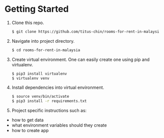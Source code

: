 # Getting Started

1. Clone this repo.
    ```bash
    $ git clone https://github.com/titus-chin/rooms-for-rent-in-malaysia
    ```

2. Navigate into project directory.
    ```bash
    $ cd rooms-for-rent-in-malaysia
    ```

3. Create virtual environment. One can easily create one using pip and virtualenv.
    ```bash
    $ pip3 install virtualenv
    $ virtualenv venv
    ```

4. Install dependencies into virtual environment.
    ```bash
    $ source venv/bin/activate
    $ pip3 install -r requirements.txt
    ```

5. Project specific instructions such as:
- how to get data
- what environment variables should they create
- how to create app